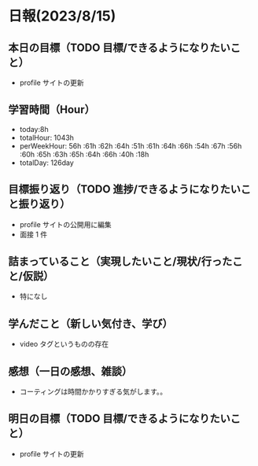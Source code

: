 # 日報(2023/8/15)

## 本日の目標（TODO 目標/できるようになりたいこと）

- profile サイトの更新

## 学習時間（Hour）

- today:8h
- totalHour: 1043h
- perWeekHour: 56h :61h :62h :64h :51h :61h :64h :66h :54h :67h :56h :60h :65h :63h :65h :64h :66h :40h :18h
- totalDay: 126day

## 目標振り返り（TODO 進捗/できるようになりたいこと振り返り）

- profile サイトの公開用に編集
- 面接 1 件

## 詰まっていること（実現したいこと/現状/行ったこと/仮説）

- 特になし

## 学んだこと（新しい気付き、学び）

- video タグというものの存在

## 感想（一日の感想、雑談）

- コーティングは時間かかりすぎる気がします。。

## 明日の目標（TODO 目標/できるようになりたいこと）

- profile サイトの更新
